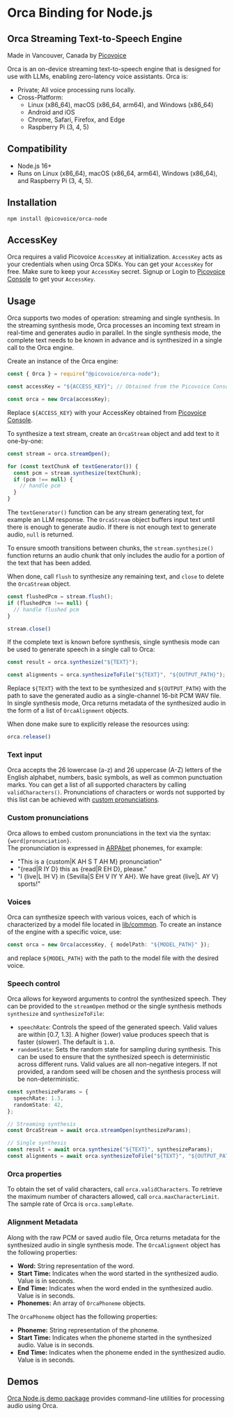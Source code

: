 # Orca Binding for Node.js

## Orca Streaming Text-to-Speech Engine

Made in Vancouver, Canada by [Picovoice](https://picovoice.ai)

Orca is an on-device streaming text-to-speech engine that is designed for use with LLMs, enabling zero-latency
voice assistants. Orca is:

- Private; All voice processing runs locally.
- Cross-Platform:
    - Linux (x86_64), macOS (x86_64, arm64), and Windows (x86_64)
    - Android and iOS
    - Chrome, Safari, Firefox, and Edge
    - Raspberry Pi (3, 4, 5)

## Compatibility

- Node.js 16+
- Runs on Linux (x86_64), macOS (x86_64, arm64), Windows (x86_64), and Raspberry Pi (3, 4, 5).

## Installation

```console
npm install @picovoice/orca-node
```

## AccessKey

Orca requires a valid Picovoice `AccessKey` at initialization. `AccessKey` acts as your credentials when using Orca
SDKs.
You can get your `AccessKey` for free. Make sure to keep your `AccessKey` secret.
Signup or Login to [Picovoice Console](https://console.picovoice.ai/) to get your `AccessKey`.

## Usage

Orca supports two modes of operation: streaming and single synthesis.
In the streaming synthesis mode, Orca processes an incoming text stream in real-time and generates audio in parallel.
In the single synthesis mode, the complete text needs to be known in advance and is synthesized in a single call to
the Orca engine.

Create an instance of the Orca engine:

```typescript
const { Orca } = require("@picovoice/orca-node");

const accessKey = "${ACCESS_KEY}"; // Obtained from the Picovoice Console (https://console.picovoice.ai/)

const orca = new Orca(accessKey);
```

Replace `${ACCESS_KEY}` with your AccessKey obtained from [Picovoice Console](https://console.picovoice.ai/).

To synthesize a text stream, create an `OrcaStream` object and add text to it one-by-one:

```typescript
const stream = orca.streamOpen();

for (const textChunk of textGenerator()) {
  const pcm = stream.synthesize(textChunk);
  if (pcm !== null) {
    // handle pcm
  }
}
```

The `textGenerator()` function can be any stream generating text, for example an LLM response.
The `OrcaStream` object buffers input text until there is enough to generate audio. If there is not enough text to
generate
audio, `null` is returned.

To ensure smooth transitions between chunks, the `stream.synthesize()` function returns an audio chunk that only
includes the audio for a portion of the text that has been added.

When done, call `flush` to synthesize any remaining text, and `close` to delete the `OrcaStream` object.

```typescript
const flushedPcm = stream.flush();
if (flushedPcm !== null) {
  // handle flushed pcm
}

stream.close()
```

If the complete text is known before synthesis, single synthesis mode can be used to generate speech in a single call to
Orca:

```typescript
const result = orca.synthesize("${TEXT}");

const alignments = orca.synthesizeToFile("${TEXT}", "${OUTPUT_PATH}");
```

Replace `${TEXT}` with the text to be synthesized and `${OUTPUT_PATH}` with the path to save the generated audio as a
single-channel 16-bit PCM WAV file.
In single synthesis mode, Orca returns metadata of the synthesized audio in the form of a list of `OrcaAlignment`
objects.

When done make sure to explicitly release the resources using:

```typescript
orca.release()
```

### Text input

Orca accepts the 26 lowercase (a-z) and 26 uppercase (A-Z) letters of the English alphabet, numbers,
basic symbols, as well as common punctuation marks. You can get a list of all supported characters by calling
`validCharacters()`.
Pronunciations of characters or words not supported by this list can be achieved with
[custom pronunciations](#custom-pronunciations).

### Custom pronunciations

Orca allows to embed custom pronunciations in the text via the syntax: `{word|pronunciation}`.\
The pronunciation is expressed in [ARPAbet](https://en.wikipedia.org/wiki/ARPABET) phonemes, for example:

- "This is a {custom|K AH S T AH M} pronunciation"
- "{read|R IY D} this as {read|R EH D}, please."
- "I {live|L IH V} in {Sevilla|S EH V IY Y AH}. We have great {live|L AY V} sports!"

### Voices

Orca can synthesize speech with various voices, each of which is characterized by a model file located
in [lib/common](https://github.com/Picovoice/orca/tree/main/lib/common).
To create an instance of the engine with a specific voice, use:

```typescript
const orca = new Orca(accessKey, { modelPath: "${MODEL_PATH}" });
```

and replace `${MODEL_PATH}` with the path to the model file with the desired voice.

### Speech control

Orca allows for keyword arguments to control the synthesized speech. They can be provided to the `streamOpen`
method or the single synthesis methods `synthesize` and `synthesizeToFile`:

- `speechRate`: Controls the speed of the generated speech. Valid values are within [0.7, 1.3]. A higher (lower) value
  produces speech that is faster (slower). The default is `1.0`.
- `randomState`: Sets the random state for sampling during synthesis. This can be used to ensure that the synthesized
  speech is deterministic across different runs. Valid values are all non-negative integers. If not provided, a random
  seed will be chosen and the synthesis process will be non-deterministic.

```typescript
const synthesizeParams = {
  speechRate: 1.3,
  randomState: 42,
};

// Streaming synthesis
const OrcaStream = await orca.streamOpen(synthesizeParams);

// Single synthesis
const result = await orca.synthesize("${TEXT}", synthesizeParams);
const alignments = await orca.synthesizeToFile("${TEXT}", "${OUTPUT_PATH}", synthesizeParams);
```

### Orca properties

To obtain the set of valid characters, call `orca.validCharacters`.
To retrieve the maximum number of characters allowed, call `orca.maxCharacterLimit`.
The sample rate of Orca is `orca.sampleRate`.

### Alignment Metadata

Along with the raw PCM or saved audio file, Orca returns metadata for the synthesized audio in single synthesis mode.
The `OrcaAlignment` object has the following properties:

- **Word:** String representation of the word.
- **Start Time:** Indicates when the word started in the synthesized audio. Value is in seconds.
- **End Time:** Indicates when the word ended in the synthesized audio. Value is in seconds.
- **Phonemes:** An array of `OrcaPhoneme` objects.

The `OrcaPhoneme` object has the following properties:

- **Phoneme:** String representation of the phoneme.
- **Start Time:** Indicates when the phoneme started in the synthesized audio. Value is in seconds.
- **End Time:** Indicates when the phoneme ended in the synthesized audio. Value is in seconds.

## Demos

[Orca Node.js demo package](https://www.npmjs.com/package/@picovoice/orca-node-demo) provides command-line utilities for
processing audio using Orca.
